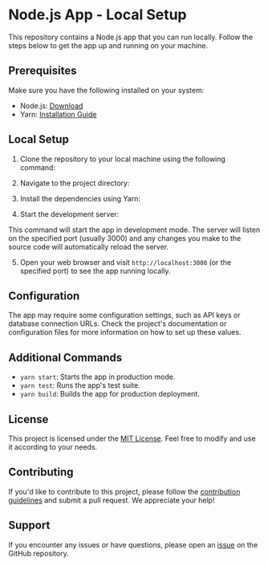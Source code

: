 # Node.js App - Local Setup

This repository contains a Node.js app that you can run locally. Follow the steps below to get the app up and running on your machine.

## Prerequisites

Make sure you have the following installed on your system:

- Node.js: [Download](https://nodejs.org/)
- Yarn: [Installation Guide](https://classic.yarnpkg.com/en/docs/install)

## Local Setup

1. Clone the repository to your local machine using the following command:


2. Navigate to the project directory:


3. Install the dependencies using Yarn:


4. Start the development server:


This command will start the app in development mode. The server will listen on the specified port (usually 3000) and any changes you make to the source code will automatically reload the server.

5. Open your web browser and visit `http://localhost:3000` (or the specified port) to see the app running locally.

## Configuration

The app may require some configuration settings, such as API keys or database connection URLs. Check the project's documentation or configuration files for more information on how to set up these values.

## Additional Commands

- `yarn start`: Starts the app in production mode.
- `yarn test`: Runs the app's test suite.
- `yarn build`: Builds the app for production deployment.

## License

This project is licensed under the [MIT License](LICENSE). Feel free to modify and use it according to your needs.

## Contributing

If you'd like to contribute to this project, please follow the [contribution guidelines](CONTRIBUTING.md) and submit a pull request. We appreciate your help!

## Support

If you encounter any issues or have questions, please open an [issue](https://github.com/<username>/<repository>/issues) on the GitHub repository.